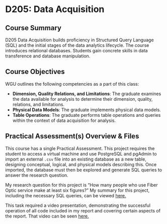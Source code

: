 # D205: Data Acquisition

## Course Summary
D205 Data Acquisition builds proficiency in Structured Query Language (SQL) and the initial stages of the data analytics lifecycle. The course introduces relational databases. Students gain concrete skills in data transference and database manipulation.

## Course Objectives
WGU outlines the following competencies as a part of this class:
- **Dimension, Quality Relations, and Limitations**: The graduate examines the data available for analysis to determine their dimension, quality, relations, and limitations.
- **Physical Data Models**: The graduate implements physical data models.
- **Table Operations**: The graduate performs table operations and queries within the context of data acquisition for analysis.

## Practical Assessment(s) Overview & Files
This course has a single Practical Assessment. This project requires the student to access a virtual machine and use PostgreSQL and pgAdmin to import an external `.csv` file into an existing database as a new table, designing conceptual, logical, and physical models describing this. Once imported, the database must then be explored and generate SQL queries to answer the research question.

My research question for this project is “How many people who use Fiber Optic service make at least six figures?” My summary for this project, including the necessary SQL queries, can be viewed [here.](WGU_D205_Task_1.pdf)

This task required a video presentation, demonstrating the successful operation of all code included in my report and covering certain aspects of the report. That video can be seen [here.](https://drive.google.com/file/d/1uawUqqoIlSpQQ_6sAOxfHxXiHZo4Ze_0/view?usp=drive_link)
